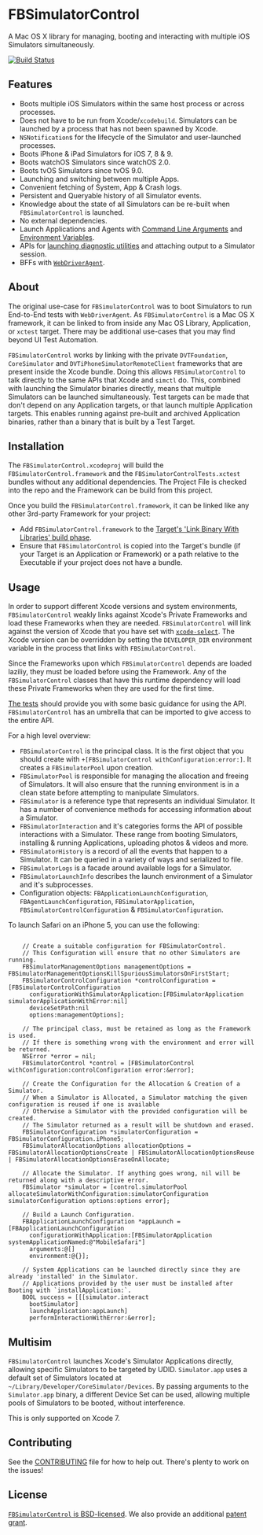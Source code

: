 # FBSimulatorControl
A Mac OS X library for managing, booting and interacting with multiple iOS Simulators simultaneously.

[![Build Status](https://travis-ci.org/facebook/FBSimulatorControl.svg?branch=master)](https://travis-ci.org/facebook/FBSimulatorControl)

## Features
- Boots multiple iOS Simulators within the same host process or across processes.
- Does not have to be run from Xcode/`xcodebuild`. Simulators can be launched by a process that has not been spawned by Xcode.
- `NSNotification`s for the lifecycle of the Simulator and user-launched processes.
- Boots iPhone & iPad Simulators for iOS 7, 8 & 9.
- Boots watchOS Simulators since watchOS 2.0.
- Boots tvOS Simulators since tvOS 9.0.
- Launching and switching between multiple Apps.
- Convenient fetching of System, App & Crash logs.
- Persistent and Queryable history of all Simulator events.
- Knowledge about the state of all Simulators can be re-built when `FBSimulatorControl` is launched.
- No external dependencies.
- Launch Applications and Agents with [Command Line Arguments](FBSimulatorControl/Configuration/FBProcessLaunchConfiguration.h#L24) and [Environment Variables](FBSimulatorControl/Configuration/FBProcessLaunchConfiguration.h#L29).
- APIs for [launching diagnostic utilities](FBSimulatorControl/Session/FBSimulatorSessionInteraction%2BDiagnostics.h) and attaching output to a Simulator session.
- BFFs with [`WebDriverAgent`](https://github.com/facebook/webdriveragent).

## About
The original use-case for `FBSimulatorControl` was to boot Simulators to run End-to-End tests with `WebDriverAgent`. As `FBSimulatorControl` is a Mac OS X framework, it can be linked to from inside any Mac OS Library, Application, or `xctest` target. There may be additional use-cases that you may find beyond UI Test Automation.

`FBSimulatorControl` works by linking with the private `DVTFoundation`, `CoreSimulator` and `DVTiPhoneSimulatorRemoteClient` frameworks that are present inside the Xcode bundle. Doing this allows  `FBSimulatorControl` to talk directly to the same APIs that Xcode and `simctl` do. This, combined with launching the Simulator binaries directly, means that multiple Simulators can be launched simultaneously. Test targets can be made that don't depend on any Application targets, or that launch multiple Application targets. This enables running against pre-built and archived Application binaries, rather than a binary that is built by a Test Target.

## Installation
The `FBSimulatorControl.xcodeproj` will build the `FBSimulatorControl.framework` and the `FBSimulatorControlTests.xctest` bundles without any additional dependencies. The Project File is checked into the repo and the Framework can be build from this project.

Once you build the `FBSimulatorControl.framework`, it can be linked like any other 3rd-party Framework for your project:
- Add `FBSimulatorControl.framework` to the [Target's 'Link Binary With Libraries' build phase](Help/link_binary_with_libraries.png).
- Ensure that `FBSimulatorControl` is copied into the Target's bundle (if your Target is an Application or Framework) or a path relative to the Executable if your project does not have a bundle.

## Usage
In order to support different Xcode versions and system environments, `FBSimulatorControl` weakly links against Xcode's Private Frameworks and load these Frameworks when they are needed. `FBSimulatorControl` will link against the version of Xcode that you have set with [`xcode-select`](https://developer.apple.com/library/mac/documentation/Darwin/Reference/ManPages/man1/xcode-select.1.html). The Xcode version can be overridden by setting the `DEVELOPER_DIR` environment variable in the process that links with `FBSimulatorControl`.

Since the Frameworks upon which `FBSimulatorControl` depends are loaded laziliy, they must be loaded before using the Framework. Any of the `FBSimulatorControl` classes that have this runtime dependency will load these Private Frameworks when they are used for the first time.

[The tests](FBSimulatorControlTests/Tests) should provide you with some basic guidance for using the API. `FBSimulatorControl` has an umbrella that can be imported to give access to the entire API.

For a high level overview:
- `FBSimulatorControl` is the principal class. It is the first object that you should create with `+[FBSimulatorControl withConfiguration:error:]`. It creates a `FBSimulatorPool` upon creation.
- `FBSimulatorPool` is responsible for managing the allocation and freeing of Simulators. It will also ensure that the running environment is in a clean state before attempting to manipulate Simulators.
- `FBSimulator` is a reference type that represents an individual Simulator. It has a number of convenience methods for accessing information about a Simulator.
- `FBSimulatorInteraction` and it's categories forms the API of possible interactions with a Simulator. These range from booting Simulators, installing & running Applications, uploading photos & videos and more.
- `FBSimulatorHistory` is a record of all the events that happen to a Simulator. It can be queried in a variety of ways and serialized to file.
- `FBSimulatorLogs` is a facade around available logs for a Simulator.
- `FBSimulatorLaunchInfo` describes the launch environment of a Simulator and it's subprocesses.
- Configuration objects: `FBApplicationLaunchConfiguration`, `FBAgentLaunchConfiguration`, `FBSimulatorApplication`, `FBSimulatorControlConfiguration` & `FBSimulatorConfiguration`.

To launch Safari on an iPhone 5, you can use the following:

```objc

    // Create a suitable configuration for FBSimulatorControl.
    // This Configuration will ensure that no other Simulators are running.
    FBSimulatorManagementOptions managementOptions = FBSimulatorManagementOptionsKillSpuriousSimulatorsOnFirstStart;    
    FBSimulatorControlConfiguration *controlConfiguration = [FBSimulatorControlConfiguration
      configurationWithSimulatorApplication:[FBSimulatorApplication simulatorApplicationWithError:nil]
      deviceSetPath:nil
      options:managementOptions];
    
    // The principal class, must be retained as long as the Framework is used.
    // If there is something wrong with the environment and error will be returned.
    NSError *error = nil;
    FBSimulatorControl *control = [FBSimulatorControl withConfiguration:controlConfiguration error:&error];
    
    // Create the Configuration for the Allocation & Creation of a Simulator.
    // When a Simulator is Allocated, a Simulator matching the given configuration is reused if one is available
    // Otherwise a Simulator with the provided configuration will be created.
    // The Simulator returned as a result will be shutdown and erased.
    FBSimulatorConfiguration *simulatorConfiguration = FBSimulatorConfiguration.iPhone5;
    FBSimulatorAllocationOptions allocationOptions = FBSimulatorAllocationOptionsCreate | FBSimulatorAllocationOptionsReuse | FBSimulatorAllocationOptionsEraseOnAllocate;
    
    // Allocate the Simulator. If anything goes wrong, nil will be returned along with a descriptive error.
    FBSimulator *simulator = [control.simulatorPool allocateSimulatorWithConfiguration:simulatorConfiguration simulatorConfiguration options:options error];
    
    // Build a Launch Configuration.
    FBApplicationLaunchConfiguration *appLaunch = [FBApplicationLaunchConfiguration
      configurationWithApplication:[FBSimulatorApplication systemApplicationNamed:@"MobileSafari"]
      arguments:@[]
      environment:@{}];
    
    // System Applications can be launched directly since they are already 'installed' in the Simulator.
    // Applications provided by the user must be installed after Booting with `installApplication:`.
    BOOL success = [[[simulator.interact
      bootSimulator]
      launchApplication:appLaunch]
      performInteractionWithError:&error];
```


## Multisim
`FBSimulatorControl` launches Xcode's Simulator Applications directly, allowing specific Simulators to be targeted by UDID. `Simulator.app` uses a default set of Simulators located at `~/Library/Developer/CoreSimulator/Devices`. By passing arguments to the `Simulator.app` binary, a different Device Set can be used, allowing multiple pools of Simulators to be booted, without interference.

This is only supported on Xcode 7.

## Contributing
See the [CONTRIBUTING](CONTRIBUTING) file for how to help out. There's plenty to work on the issues!

## License
[`FBSimulatorControl` is BSD-licensed](LICENSE). We also provide an additional [patent grant](PATENTS).

